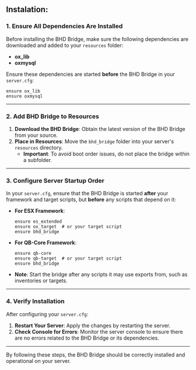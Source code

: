 ## Instalation:

### **1. Ensure All Dependencies Are Installed**

Before installing the BHD Bridge, make sure the following dependencies are downloaded and added to your `resources` folder:

- **ox_lib**  
- **oxmysql**  

Ensure these dependencies are started **before** the BHD Bridge in your `server.cfg`:

```plaintext
ensure ox_lib
ensure oxmysql
```

---

### **2. Add BHD Bridge to Resources**

1. **Download the BHD Bridge**: Obtain the latest version of the BHD Bridge from your source.  
2. **Place in Resources**: Move the `bhd_bridge` folder into your server's `resources` directory.  
   - **Important**: To avoid boot order issues, do not place the bridge within a subfolder.  

---

### **3. Configure Server Startup Order**

In your `server.cfg`, ensure that the BHD Bridge is started **after** your framework and target scripts, but **before** any scripts that depend on it:

- **For ESX Framework**:

  ```plaintext
  ensure es_extended
  ensure ox_target  # or your target script
  ensure bhd_bridge
  ```

- **For QB-Core Framework**:

  ```plaintext
  ensure qb-core
  ensure qb-target  # or your target script
  ensure bhd_bridge
  ```

- **Note**: Start the bridge after any scripts it may use exports from, such as inventories or targets.

---

### **4. Verify Installation**

After configuring your `server.cfg`:

1. **Restart Your Server**: Apply the changes by restarting the server.  
2. **Check Console for Errors**: Monitor the server console to ensure there are no errors related to the BHD Bridge or its dependencies.  

---

By following these steps, the BHD Bridge should be correctly installed and operational on your server.

